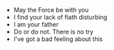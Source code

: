 * May the Force be with you
* I find your lack of fiath disturbing
* I am your father
* Do or do not. There is no try
* I've got a bad feeling about this
